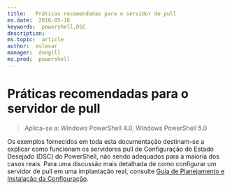 ```yaml
---
title:   Práticas recomendadas para o servidor de pull
ms.date:  2016-05-16
keywords:  powershell,DSC
description:  
ms.topic:  article
author:  eslesar
manager:  dongill
ms.prod:  powershell
---
```


# Práticas recomendadas para o servidor de pull

>Aplica-se a: Windows PowerShell 4.0, Windows PowerShell 5.0

Os exemplos fornecidos em toda esta documentação destinam-se a explicar como funcionam os servidores pull de Configuração de Estado Desejado (DSC) do PowerShell, não sendo adequados para a maioria dos casos reais. Para uma discussão mais detalhada de como configurar um servidor de pull em uma implantação real, consulte [Guia de Planejamento e Instalação da Configuração](https://github.com/PowerShell/Whitepapers/blob/master/PullServerCPIG/PullServerCPIG.md).



<!--HONumber=May16_HO3-->


